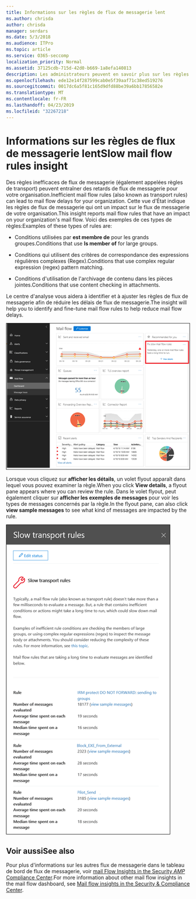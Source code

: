 ```yaml
---
title: Informations sur les règles de flux de messagerie lent
ms.author: chrisda
author: chrisda
manager: serdars
ms.date: 5/3/2018
ms.audience: ITPro
ms.topic: article
ms.service: O365-seccomp
localization_priority: Normal
ms.assetid: 37125cdb-715d-42d0-b669-1a8efa140813
description: Les administrateurs peuvent en savoir plus sur les règles de flux de messagerie lentes dans le tableau de bord de flux de messagerie dans le centre de sécurité & Compliance Center.
ms.openlocfilehash: ede12e14f287599cab0e5f39aaf71c38ed519276
ms.sourcegitcommit: 0017dc6a5f81c165d9dfd88be39a6bb17856582e
ms.translationtype: MT
ms.contentlocale: fr-FR
ms.lasthandoff: 04/23/2019
ms.locfileid: "32267218"
---
```

# <a name="slow-mail-flow-rules-insight"></a><span data-ttu-id="6d29f-103">Informations sur les règles de flux de messagerie lent</span><span class="sxs-lookup"><span data-stu-id="6d29f-103">Slow mail flow rules insight</span></span>

<span data-ttu-id="6d29f-104">Des règles inefficaces de flux de messagerie (également appelées règles de transport) peuvent entraîner des retards de flux de messagerie pour votre organisation.</span><span class="sxs-lookup"><span data-stu-id="6d29f-104">Inefficient mail flow rules (also known as transport rules) can lead to mail flow delays for your organization.</span></span> <span data-ttu-id="6d29f-105">Cette vue d'État indique les règles de flux de messagerie qui ont un impact sur le flux de messagerie de votre organisation.</span><span class="sxs-lookup"><span data-stu-id="6d29f-105">This insight reports mail flow rules that have an impact on your organization's mail flow.</span></span> <span data-ttu-id="6d29f-106">Voici des exemples de ces types de règles:</span><span class="sxs-lookup"><span data-stu-id="6d29f-106">Examples of these types of rules are:</span></span>

- <span data-ttu-id="6d29f-107">Conditions utilisées par **est membre de** pour les grands groupes.</span><span class="sxs-lookup"><span data-stu-id="6d29f-107">Conditions that use **Is member of** for large groups.</span></span>

- <span data-ttu-id="6d29f-108">Conditions qui utilisent des critères de correspondance des expressions régulières complexes (Regex).</span><span class="sxs-lookup"><span data-stu-id="6d29f-108">Conditions that use complex regular expression (regex) pattern matching.</span></span>

- <span data-ttu-id="6d29f-109">Conditions d'utilisation de l'archivage de contenu dans les pièces jointes.</span><span class="sxs-lookup"><span data-stu-id="6d29f-109">Conditions that use content checking in attachments.</span></span>

<span data-ttu-id="6d29f-110">Le centre d'analyse vous aidera à identifier et à ajuster les règles de flux de messagerie afin de réduire les délais de flux de messagerie.</span><span class="sxs-lookup"><span data-stu-id="6d29f-110">The insight will help you to identify and fine-tune mail flow rules to help reduce mail flow delays.</span></span>

![Des règles de flux de messagerie lentes dans le tableau de bord de flux de messagerie dans le centre de sécurité & Compliance Center](media/1dd90faa-f065-4b10-8b47-d35dc127fc26.png)

<span data-ttu-id="6d29f-112">Lorsque vous cliquez sur **afficher les détails**, un volet flyout apparaît dans lequel vous pouvez examiner la règle.</span><span class="sxs-lookup"><span data-stu-id="6d29f-112">When you click **View details**, a flyout pane appears where you can review the rule.</span></span> <span data-ttu-id="6d29f-113">Dans le volet flyout, peut également cliquer sur **afficher les exemples de messages** pour voir les types de messages concernés par la règle.</span><span class="sxs-lookup"><span data-stu-id="6d29f-113">In the flyout pane, can also click **view sample messages** to see what kind of messages are impacted by the rule.</span></span>

![Volet flyout après avoir cliqué sur Afficher les détails dans une règle de flux de messagerie lente vue d'ensemble du tableau de bord de flux de messagerie](media/2cbd43b7-1f21-4338-a70c-7b50de5c69cd.png)

## <a name="see-also"></a><span data-ttu-id="6d29f-115">Voir aussi</span><span class="sxs-lookup"><span data-stu-id="6d29f-115">See also</span></span>

<span data-ttu-id="6d29f-116">Pour plus d'informations sur les autres flux de messagerie dans le tableau de bord de flux de messagerie, voir [mail Flow Insights in the Security _AMP_ Compliance Center](mail-flow-insights.md).</span><span class="sxs-lookup"><span data-stu-id="6d29f-116">For more information about other mail flow insights in the mail flow dashboard, see [Mail flow insights in the Security & Compliance Center](mail-flow-insights.md).</span></span>
